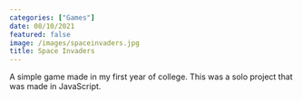 ```yaml
---
categories: ["Games"]
date: 08/10/2021
featured: false
image: /images/spaceinvaders.jpg
title: Space Invaders
---
```


A simple game made in my first year of college. This was a solo project that was made in JavaScript.
